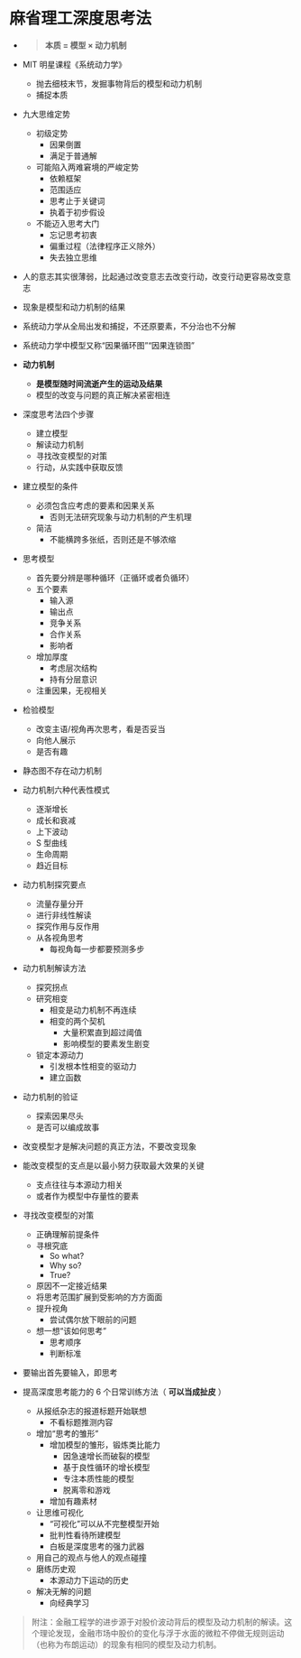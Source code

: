 # 麻省理工深度思考法


- > **本质 = 模型 × 动力机制**
- MIT 明星课程《系统动力学》
  - 抛去细枝末节，发掘事物背后的模型和动力机制
  - 捕捉本质

- 九大思维定势
  - 初级定势
    - 因果倒置
    - 满足于普通解
  - 可能陷入两难窘境的严峻定势
    - 依赖框架
    - 范围适应
    - 思考止于关键词
    - 执着于初步假设
  - 不能迈入思考大门
    - 忘记思考初衷
    - 偏重过程（法律程序正义除外）
    - 失去独立思维

- 人的意志其实很薄弱，比起通过改变意志去改变行动，改变行动更容易改变意志
- 现象是模型和动力机制的结果
- 系统动力学从全局出发和捕捉，不还原要素，不分治也不分解
- 系统动力学中模型又称“因果循环图”“因果连锁图”
- **动力机制**
  - **是模型随时间流逝产生的运动及结果**
  - 模型的改变与问题的真正解决紧密相连
  
- 深度思考法四个步骤
  - 建立模型
  - 解读动力机制
  - 寻找改变模型的对策
  - 行动，从实践中获取反馈

- 建立模型的条件
  - 必须包含应考虑的要素和因果关系
    - 否则无法研究现象与动力机制的产生机理
  - 简洁
    - 不能横跨多张纸，否则还是不够浓缩

- 思考模型
    - 首先要分辨是哪种循环（正循环或者负循环）
    - 五个要素
      - 输入源
      - 输出点
      - 竞争关系
      - 合作关系
      - 影响者
  - 增加厚度
    - 考虑层次结构
    - 持有分层意识
  - 注重因果，无视相关

- 检验模型
    - 改变主语/视角再次思考，看是否妥当
    - 向他人展示
    - 是否有趣

- 静态图不存在动力机制
- 动力机制六种代表性模式
    - 逐渐增长
    - 成长和衰减
    - 上下波动
    - S 型曲线
    - 生命周期
    - 趋近目标

- 动力机制探究要点
    - 流量存量分开
    - 进行非线性解读
    - 探究作用与反作用
    - 从各视角思考
      - 每视角每一步都要预测多步

- 动力机制解读方法
    - 探究拐点
    - 研究相变
      - 相变是动力机制不再连续
      - 相变的两个契机
        - 大量积累直到超过阈值
        - 影响模型的要素发生剧变
  - 锁定本源动力
    - 引发根本性相变的驱动力
    - 建立函数

- 动力机制的验证
    - 探索因果尽头
    - 是否可以编成故事

- 改变模型才是解决问题的真正方法，不要改变现象
- 能改变模型的支点是以最小努力获取最大效果的关键
    - 支点往往与本源动力相关
    - 或者作为模型中存量性的要素

- 寻找改变模型的对策
    - 正确理解前提条件
    - 寻根究底
      - So what?
      - Why so?
      - True?
  - 原因不一定接近结果
  - 将思考范围扩展到受影响的方方面面
  - 提升视角
    - 尝试偶尔放下眼前的问题
  - 想一想“该如何思考”
    - 思考顺序
    - 判断标准

- 要输出首先要输入，即思考
- 提高深度思考能力的 6 个日常训练方法（ **可以当成扯皮** ）
  - 从报纸杂志的报道标题开始联想
    - 不看标题推测内容
  - 增加“思考的雏形”
    - 增加模型的雏形，锻炼类比能力
       - 因急速增长而破裂的模型
       - 基于良性循环的增长模型
       - 专注本质性能的模型
       - 脱离零和游戏
    - 增加有趣素材
  - 让思维可视化
    - “可视化”可以从不完整模型开始
    - 批判性看待所建模型
    - 白板是深度思考的强力武器
  - 用自己的观点与他人的观点碰撞
  - 磨练历史观
    - 本源动力下运动的历史
  - 解决无解的问题
    - 向经典学习

> 附注：金融工程学的进步源于对股价波动背后的模型及动力机制的解读。这个理论发现，金融市场中股价的变化与浮于水面的微粒不停做无规则运动（也称为布朗运动）的现象有相同的模型及动力机制。